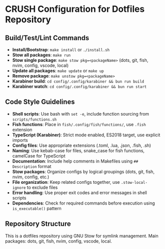 # CRUSH Configuration for Dotfiles Repository

## Build/Test/Lint Commands
- **Install/Bootstrap**: `make install` or `./install.sh`
- **Stow all packages**: `make run` 
- **Stow single package**: `make stow pkg=<packageName>` (dots, git, fish, nvim, config, vscode, local)
- **Update all packages**: `make update` or `make up`
- **Remove package**: `make unstow pkg=<packageName>`
- **Karabiner build**: `cd config/.config/karabiner && bun run build`
- **Karabiner watch**: `cd config/.config/karabiner && bun run start`

## Code Style Guidelines
- **Shell scripts**: Use bash with `set -e`, include function sourcing from `scripts/functions.sh`
- **Fish functions**: Place in `fish/.config/fish/functions/`, use `.fish` extension
- **TypeScript (Karabiner)**: Strict mode enabled, ES2018 target, use explicit imports
- **Config files**: Use appropriate extensions (.toml, .lua, .json, .fish, .sh)
- **Naming**: Use kebab-case for files, snake_case for fish functions, camelCase for TypeScript
- **Documentation**: Include help comments in Makefiles using `## Description` format
- **Stow packages**: Organize configs by logical groupings (dots, git, fish, nvim, config, etc.)
- **File organization**: Keep related configs together, use `.stow-local-ignore` to exclude files
- **Error handling**: Use proper exit codes and error messages in shell scripts
- **Dependencies**: Check for required commands before execution using `is_executable()` pattern

## Repository Structure
This is a dotfiles repository using GNU Stow for symlink management. Main packages: dots, git, fish, nvim, config, vscode, local.